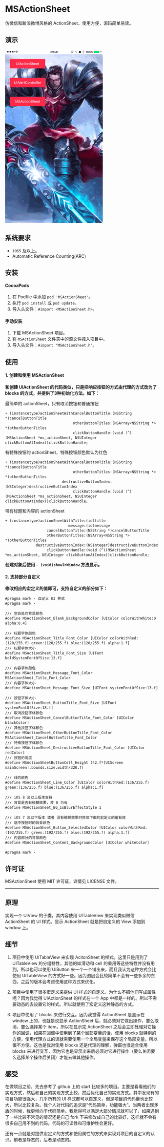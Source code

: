 # MSActionSheet

仿微信和新浪微博风格的 ActionSheet，使用方便，源码简单易读。

## 演示

![screen](./screen/screen.gif)

## 系统要求

* `iOS5` 及以上。
* Automatic Reference Counting(ARC)

## 安装

#### CocoaPods
1. 在 Podfile 中添加 `pod 'MSActionSheet'`。
2. 执行 `pod install` 或 `pod update`。
3. 导入头文件：`#import <MSActionSheet.h>`。

#### 手动安装
1. 下载 MSActionSheet 项目。
2. 将 `MSActionSheet` 文件夹中的源文件拽入项目中。
3. 导入头文件：`#import "MSActionSheet.h"`。

## 使用

#### 1. 创建和使用 MSActionSheet
**和创建 UIActionSheet 的代码类似，只是把响应按钮的方式由代理的方式改为了 blocks 的方式，并提供了3种初始化方法。如下：**

最简单的 actionSheet，只有取消按钮和普通按钮

```
+ (instancetype)actionSheetWithCancelButtonTitle:(NSString *)cancelButtonTitle
                               otherButtonTitles:(NSArray<NSString *> *)otherButtonTitles
                               clickButtonHandle:(void (^)(MSActionSheet *ms_actionSheet, NSUInteger clickButtonAtIndex))clickButtonHandle;
```

有特殊按钮的 actionSheet，特殊按钮颜色默认为红色

```
+ (instancetype)actionSheetWithCancelButtonTitle:(NSString *)cancelButtonTitle
                               otherButtonTitles:(NSArray<NSString *> *)otherButtonTitles
                          destructiveButtonIndex:(NSInteger)destructiveButtonIndex
                               clickButtonHandle:(void (^)(MSActionSheet *ms_actionSheet, NSUInteger clickButtonAtIndex))clickButtonHandle;
```

带有标题和内容的 actionSheet 

```
+ (instancetype)actionSheetWithTitle:(id)title
                             message:(id)message
                   cancelButtonTitle:(NSString *)cancelButtonTitle
                   otherButtonTitles:(NSArray<NSString *> *)otherButtonTitles
              destructiveButtonIndex:(NSInteger)destructiveButtonIndex
                   clickButtonHandle:(void (^)(MSActionSheet *ms_actionSheet, NSUInteger clickButtonAtIndex))clickButtonHandle;
```

**创建对象后使用 `- (void)showInWindow` 方法显示。**

#### 2. 支持部分自定义

**修改相应的宏定义的值即可，支持自定义的部分如下：**

```
#pragma mark - 自定义 UI 样式
#pragma mark -

/// 空白处的背景颜色
#define MSActionSheet_Blank_BackgroundColor [UIColor colorWithWhite:0 alpha:0.4]

/// 标题字体颜色
#define MSActionSheet_Title_Font_Color [UIColor colorWithRed:(120/255.f) green:(120/255.f) blue:(120/255.f) alpha:1.f]
/// 标题字体大小
#define MSActionSheet_Title_Font_Size [UIFont boldSystemFontOfSize:13.f]

/// 内容字体颜色
#define MSActionSheet_Message_Font_Color MSActionSheet_Title_Font_Color
/// 内容字体大小
#define MSActionSheet_Message_Font_Size [UIFont systemFontOfSize:13.f]

/// 按钮字体大小
#define MSActionSheet_ButtonTitle_Font_Size [UIFont systemFontOfSize:18.f]
/// 取消按钮字体颜色
#define MSActionSheet_CancelButtonTitle_Font_Color [UIColor blackColor]
/// 其他按钮字体颜色
#define MSActionSheet_OtherButtonTitle_Font_Color MSActionSheet_CancelButtonTitle_Font_Color
/// 特殊按钮字体颜色
#define MSActionSheet_DestructiveButtonTitle_Font_Color [UIColor redColor]
/// 按钮的高度
#define MSActionSheetButtonCell_Height (42.f*[UIScreen mainScreen].bounds.size.width/320.f)

/// 线的颜色
#define MSActionSheet_Line_Color [UIColor colorWithRed:(136/255.f) green:(136/255.f) blue:(136/255.f) alpha:1.f]

/// iOS 8 及以上版本支持
/// 背景是否有模糊效果，非 0 为有
#define MSActionSheet_BG_IsBlurEffectStyle 1

/// iOS 7 及以下版本 或者 没有模糊效果时修改下面的宏定义的值有效
/// 选中按钮时的背景颜色
#define MSActionSheet_Button_SelectedColor [UIColor colorWithRed:(192/255.f) green:(192/255.f) blue:(192/255.f) alpha:1.f]
/// 内容部分的背景颜色
#define MSActionSheet_Content_BackgroundColor [UIColor whiteColor]

#pragma mark -
```

## 许可证

MSActionSheet 使用 MIT 许可证，详情见 LICENSE 文件。

***

## 原理
实现一个 UIView 的子类，其内容使用 UITableView 来实现类似微信 ActionSheet 的 UI 样式。显示 ActionSheet 就是把自定义的 View 添加到 window 上。

## 细节
1. 项目中使用 UITableView 来实现 AcitonSheet 的样式。这里只是用到了 UITableView 的分组特性，其他的如滑动和 cell 的重用等这些特性并没有用到。所以也可以使用 UIButton 来一个一个铺出来，而且我认为这种方式会比使用 UITableView 的方式好一些。因为图层会比较简单不会有一些多余的东西，之后的版本会考虑使用这种方式来优化。

2. 项目中使用了很多宏定义来提供 UI 样式的自定义。为什么不把他们写成属性呢？因为我觉得 UIActionSheet 的样式在一个 App 中都是一样的。所以不需要动态的去设置它的样式。所以就使用了宏定义这种静态的方式。

3. 项目中使用了 blocks 来进行交互。因为我觉得 ActionSheet 是显示在 window 上的，也就是说显示 ActionSheet 后，就必须对它做出操作，要么取消，要么选择某个 item。所以在显示完 ActionSheet 之后会立即处理对它操作的回调，如果在回调中使用到了某个局部变量的话，使用 blocks 就特别的方便，使用代理方式的话就需要使用一个全局变量来保存这个局部变量，所以很不方便。这也是我对使用 blocks 还是代理的理解，弹窗也很适合使用 blocks 来进行交互，因为它也是显示出来后必须对它进行操作（要么关闭要么选择某个操作后关闭）才能去做其他操作。

## 感受
在做项目之前，先去参考了 github 上的 start 比较多的项目。主要是看看他们的实现方式，然后和自己的实现方式比较，然后优化自己的实现方式。其中发现有的项目功能很强大，几乎所有的 UI 样式都可以自定义，但是项目的代码量也比较大，所以比较复杂。我个人对代码的追求是“代码简单，功能强大”。当两者出现矛盾的时候，我更倾向于代码简单。我觉得可以满足大部分情况就可以了，如果遇到了一些比较不常见的情况还是自己 fork 下来修改成自己的比较好，这样就不会有很多自己用不到的代码。代码的可读性和可维护性会更好。

还有一点就是对提供宏定义的方式和使用属性的方式来实现对项目的自定义的认识。前者是静态的，后者是动态的。
